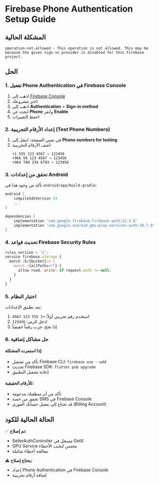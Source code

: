 # Firebase Phone Authentication Setup Guide

## المشكلة الحالية
```
operation-not-allowed - This operation is not allowed. This may be because the given sign-in provider is disabled for this Firebase project.
```

## الحل

### 1. تفعيل Phone Authentication في Firebase Console

1. اذهب إلى [Firebase Console](https://console.firebase.google.com/)
2. اختر مشروعك
3. اذهب إلى **Authentication** > **Sign-in method**
4. ابحث عن **Phone** وانقر **Enable**
5. احفظ التغييرات

### 2. إعداد الأرقام التجريبية (Test Phone Numbers)

1. في نفس الصفحة، انتقل إلى **Phone numbers for testing**
2. أضف الأرقام التجريبية:
   ```
   +1 555 123 4567 → 123456
   +966 50 123 4567 → 123456
   +964 780 334 6793 → 123456
   ```

### 3. تحقق من إعدادات Android

تأكد من وجود هذا في `android/app/build.gradle`:
```gradle
android {
    compileSdkVersion 34
    ...
}

dependencies {
    implementation 'com.google.firebase:firebase-auth:22.3.0'
    implementation 'com.google.android.gms:play-services-auth:20.7.0'
}
```

### 4. تحديث قواعد Firebase Security Rules

```javascript
rules_version = '2';
service firebase.storage {
  match /b/{bucket}/o {
    match /{allPaths=**} {
      allow read, write: if request.auth != null;
    }
  }
}
```

### 5. اختبار النظام

بعد تطبيق الإعدادات:
1. استخدم رقم تجريبي أولاً: `+1 555 123 4567`
2. ادخل الرمز: `123456`
3. إذا نجح، جرب رقماً حقيقياً

### 6. حل مشاكل إضافية

#### إذا استمرت المشكلة:
- تأكد من تشغيل Firebase CLI: `firebase use --add`
- تحديث Firebase SDK: `flutter pub upgrade`
- إعادة تشغيل التطبيق

#### للأرقام الحقيقية:
- تأكد من أن منطقتك مدعومة
- تحقق من حصة SMS في Firebase Console
- قد تحتاج إلى تفعيل حسابك الفوري (Billing Account)

## الحالة الحالية للكود
✅ **تم إصلاح:**
- SellerAuthController مسجل في GetX
- GPU Service محسن لتجنب الأخطاء
- معالجة أخطاء شاملة

⚠️ **يحتاج إصلاح:**
- إعداد Phone Authentication في Firebase Console
- إضافة أرقام تجريبية
